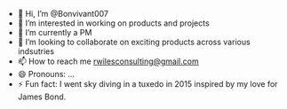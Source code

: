 - 👋 Hi, I’m @Bonvivant007
- 👀 I’m interested in working on products and projects
- 🌱 I’m currently a PM
- 💞️ I’m looking to collaborate on exciting products across various indsutries
- 📫 How to reach me rwilesconsulting@gmail.com
- 😄 Pronouns: ...
- ⚡ Fun fact: I went sky diving in a tuxedo in 2015 inspired by my love for James Bond.

<!---
Bonvivant007/Bonvivant007 is a ✨ special ✨ repository because its `README.md` (this file) appears on your GitHub profile.
You can click the Preview link to take a look at your changes.
--->
